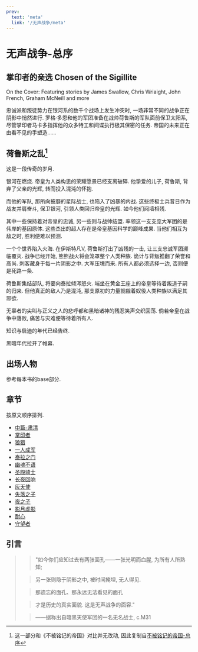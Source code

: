```yaml
---
prev:
  text: 'meta'
  link: '/无声战争/meta'
---
```


# 无声战争-总序

## 掌印者的亲选 Chosen of the Sigillite

On the Cover: Featuring stories by James Swallow, Chris Wriaight, John French, Graham McNeill and more

忠诚派和叛徒势力在银河系的数千个战场上发生冲突时, 一场非常不同的战争正在阴影中悄然进行. 罗格·多恩和他的军团准备在战帅荷鲁斯的军队面前保卫太阳系, 尽管掌印者马卡多指挥他的众多特工和间谍执行极其保密的任务. 帝国的未来正在由看不见的手塑造……

## 荷鲁斯之乱[^0]

这是一段传奇的岁月.

银河在燃烧. 帝皇为人类构思的荣耀愿景已经支离破碎. 他挚爱的儿子, 荷鲁斯, 背弃了父亲的光辉, 转而投入混沌的怀抱.

而他的军队, 那所向披靡的星际战士, 也陷入了凶暴的内战. 这些终极士兵昔日作为战友并肩奋斗, 保卫银河, 引领人类回归帝皇的光辉. 如今他们阋墙相残.

其中一些保持着对帝皇的忠诚, 另一些则与战帅结盟. 率领这一支支庞大军团的是伟岸的基因原体. 这些杰出的超人存在是帝皇基因科学的巅峰成果. 当他们相互为敌之时, 胜利便难以预测.

一个个世界陷入火海. 在伊斯特凡V, 荷鲁斯打出了凶残的一击, 让三支忠诚军团濒临覆灭. 战争已经开始, 熊熊战火将会笼罩整个人类种族. 诡计与背叛推翻了荣誉和高尚. 刺客藏身于每一片阴影之中. 大军压境而来. 所有人都必须选择一边, 否则便是死路一条.

荷鲁斯集结部队, 将要向泰拉倾泻怒火. 端坐在黄金王座上的帝皇等待着叛道子嗣的归来. 但他真正的敌人乃是混沌, 那支原初的力量觊觎着奴役人类种族以满足其邪欲.

无辜者的尖叫与正义之人的悲呼都和黑暗诸神的残忍笑声交织回荡. 倘若帝皇在战争中落败, 痛苦与灾难便等待着所有人.

知识与启迪的年代已经告终.

黑暗年代拉开了帷幕.

## 出场人物

参考每本书的base部分.

## 章节

按原文顺序排列.

+ [中篇-肃清](/无声战争/肃清/meta)
+ [掌印者](/无声战争/掌印者/meta)
+ [狼猎](/无声战争/狼猎/meta)
+ [一人成军](/无声战争/一人成军/meta)
+ [泰拉之门](/无声战争/泰拉之门/meta)
+ [幽魂不语](/无声战争/幽魂不语/meta)
+ [圣殿骑士](/无声战争/圣殿骑士/meta)
+ [长夜回响](/无声战争/长夜回响/meta)
+ [灰天使](/无声战争/灰天使/meta)
+ [失落之子](/无声战争/失落之子/meta)
+ [夜之子](/无声战争/夜之子/meta)
+ [影月虚影](/无声战争/影月虚影/meta)
+ [耐心](/无声战争/耐心/meta)
+ [守望者](/无声战争/守望者/meta)

[^0]: 这一部分和《不被铭记的帝国》对比并无改动, 因此复制自[不被铭记的帝国-总序](/不被铭记的帝国/base)

## 引言

> > "如今你们应知过去有两张面孔——一张光明而血腥, 为所有人所熟知;
>
> > 另一张则隐于阴影之中, 被时间掩埋, 无人得见.
>
> > 那遗忘的面孔、那永远无法看见的面孔
>
> > 才是历史的真实面貌. 这是无声战争的面容."
>
> > ——据称出自暗黑天使军团的一名无名战士, c.M31
